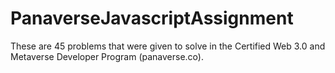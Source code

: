 # PanaverseJavascriptAssignment

These are 45 problems that were given to solve in the Certified Web 3.0 and Metaverse Developer Program (panaverse.co). 
